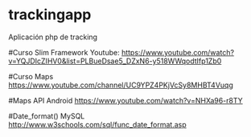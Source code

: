 # trackingapp
Aplicación php de tracking

#Curso Slim Framework Youtube:
https://www.youtube.com/watch?v=YQJDIcZIHV0&list=PLBueDsae5_DZxN6-y518WWqodtIfp1Zb0

#Curso Maps
https://www.youtube.com/channel/UC9YPZ4PKjVcSy8MHBT4Vuqg

#Maps API Android
https://www.youtube.com/watch?v=NHXa96-r8TY

#Date_format() MySQL
http://www.w3schools.com/sql/func_date_format.asp
